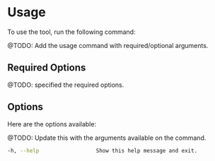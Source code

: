 # Usage

To use the tool, run the following command:

@TODO: Add the usage command with required/optional arguments.

## Required Options

@TODO: specified the required options.

## Options

Here are the options available:

@TODO: Update this with the arguments available on the command.

```bash
-h, --help                  Show this help message and exit.
```
